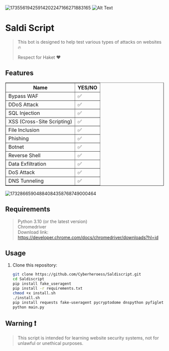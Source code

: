![17355619425914202247166271883165](https://github.com/user-attachments/assets/04d5c869-e75d-4521-903a-57096d935bd6)
![Alt Text](https://example.com/gambar.png)

# Saldi Script  
> This bot is designed to help test various types of attacks on websites 🔥  
>  
> Respect for Haket ❤️  

## Features  
<table border="1" cellpadding="5" cellspacing="0">
  <tr>
    <th>Name</th>
    <th>YES/NO</th>
  </tr>
  <tr>
    <td>Bypass WAF</td>
    <td>✅</td>
  </tr>
  <tr>
    <td>DDoS Attack</td>
    <td>✅</td>
  </tr>
  <tr>
    <td>SQL Injection</td>
    <td>✅</td>
  </tr>
  <tr>
    <td>XSS (Cross-Site Scripting)</td>
    <td>✅</td>
  </tr>
  <tr>
    <td>File Inclusion</td>
    <td>✅</td>
  </tr>
  <tr>
    <td>Phishing</td>
    <td>✅</td>
  </tr>
  <tr>
    <td>Botnet</td>
    <td>✅</td>
  </tr>
  <tr>
    <td>Reverse Shell</td>
    <td>✅</td>
  </tr>
  <tr>
    <td>Data Exfiltration</td>
    <td>✅</td>
  </tr>
  <tr>
    <td>DoS Attack</td>
    <td>✅</td>
  </tr>
  <tr>
    <td>DNS Tunneling</td>
    <td>✅</td>
  </tr>
</table>

![17328665904884084358768749000464](https://github.com/user-attachments/assets/b953cf61-eb09-4091-b4ce-8076426b8fca)  

## Requirements  
> Python 3.10 (or the latest version)  
> Chromedriver  
> Download link: https://developer.chrome.com/docs/chromedriver/downloads?hl=id  

## Usage  

1. Clone this repository:  
   ```bash
   git clone https://github.com/Cyberheroess/Saldiscript.git
   cd Saldiscript
   pip install fake_useragent
   pip install -r requirements.txt
   chmod +x install.sh
   ./install.sh
   pip install requests fake-useragent pycryptodome dnspython pyfiglet numpy scikit-learn tensorflow
   python main.py

## Warning ❗
> This script is intended for learning website security systems, not for unlawful or unethical purposes.





